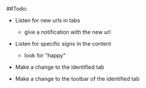 ##Todo:


*  Listen for new urls in tabs
	- give a notification with the new url  

*  Listen for specific signs in the content
	- look for "happy"  

*  Make a change to the identified tab

*  Make a change to the toolbar of the identified tab

